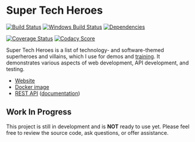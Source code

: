 Super Tech Heroes
============================
[![Build Status](https://api.travis-ci.org/BigstickCarpet/super-tech-heroes.svg?branch=master)](https://travis-ci.org/BigstickCarpet/super-tech-heroes)
[![Windows Build Status](https://ci.appveyor.com/api/projects/status/github/bigstickcarpet/super-tech-heroes?svg=true&branch=master&failingText=Windows%20build%20failing&passingText=Windows%20build%20passing)](https://ci.appveyor.com/project/BigstickCarpet/super-tech-heroes/branch/master)
[![Dependencies](https://david-dm.org/BigstickCarpet/super-tech-heroes.svg)](https://david-dm.org/BigstickCarpet/super-tech-heroes)

[![Coverage Status](https://coveralls.io/repos/BigstickCarpet/super-tech-heroes/badge.svg?branch=master&service=github)](https://coveralls.io/r/BigstickCarpet/super-tech-heroes)
[![Codacy Score](https://api.codacy.com/project/badge/Grade/801b3bea7fab4c2f83c228014020a9ba)](https://www.codacy.com/public/jamesmessinger/super-tech-heroes)

Super Tech Heroes is a list of technology- and software-themed superheroes and villains, which I use for demos and [training](http://apitesting.bigstickcarpet.com/). It demonstrates various aspects of web development, API development, and testing.

- [Website](http://heroes.bigstickcarpet.com)
- [Docker image](https://hub.docker.com/r/bigstickcarpet/super-tech-heroes/)
- [REST API](https://api.heroes.bigstickcarpet.com) ([documentation](https://documenter.getpostman.com/view/220187/super-tech-heroes-api/77cf6KB))


Work In Progress
--------------------------
This project is still in development and is **NOT** ready to use yet.  Please feel free to review the source code, ask questions, or offer assistance.
